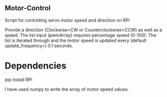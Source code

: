 ## Motor-Control
Script for controlling servo motor speed and direction on RPi

Provide a direction (Clockwise=CW or Counterclockwise=CCW) as well as a speed. The list input (pwmArray) requires percentage speed (0-100). The list is iterated through and the motor speed is updated every (default update_frequency=) 0.1 seconds. 

# Dependencies
pip install RPi

I have used numpy to write the array of motor speed values.
